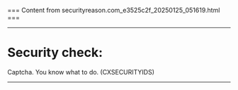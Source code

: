 === Content from securityreason.com_e3525c2f_20250125_051619.html ===


---

# Security check:

Captcha. You know what to do. (CXSECURITYIDS)

---


